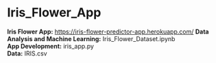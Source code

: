 # Iris_Flower_App
**Iris Flower App:** https://iris-flower-predictor-app.herokuapp.com/
**Data Analysis and Machine Learning:** Iris_Flower_Dataset.ipynb  
**App Development:** iris_app.py  
**Data:** IRIS.csv
